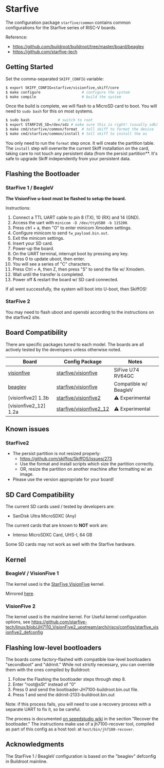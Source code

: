 # Starfive

The configuration package `starfive/common` contains common configurations for
the Starfive series of RISC-V boards.

Reference:

 - https://github.com/buildroot/buildroot/tree/master/board/beaglev
 - https://github.com/starfive-tech

## Getting Started

Set the comma-separated `SKIFF_CONFIG` variable:

```sh
$ export SKIFF_CONFIG=starfive/visionfive,skiff/core
$ make configure                   # configure the system
$ make compile                     # build the system
```

Once the build is complete, we will flash to a MicroSD card to boot. You will
need to `sudo bash` for this on most systems.

```sh
$ sudo bash             # switch to root
$ export STARFIVE_SD=/dev/sdz # make sure this is right! (usually sdb)
$ make cmd/starfive/common/format  # tell skiff to format the device
$ make cmd/starfive/common/install # tell skiff to install the os
```

You only need to run the `format` step once. It will create the partition table.
The `install` step will overwrite the current Skiff installation on the card,
taking care to not touch any persistent data (from the persist partition**. It's
safe to upgrade Skiff independently from your persistent data.

## Flashing the Bootloader

### StarFive 1 / BeagleV

**The VisionFive u-boot must be flashed to setup the board.**

Instructions:

 1. Connect a TTL UART cable to pin 8 (TX), 10 (RX) and 14 (GND).
 2. Access the uart with `minicom -D /dev/ttyUSB0 -b 115200`.
 3. Press ctrl + a, then "O" to enter minicom Xmodem settings.
 4. Configure minicom to send `fw_payload.bin.out`.
 5. Exit the minicom settings.
 6. Insert your SD card.
 7. Power-up the board.
 8. On the UART terminal, interrupt boot by pressing any key.
 9. Press 0 to update uboot, then enter.
 10. You will see a series of "C" characters.
 11. Press Ctrl + A, then Z, then press "S" to send the file w/ Xmodem.
 12. Wait until the transfer is completed.
 13. Power off & restart the board w/ SD card connected.

If all went successfully, the system will boot into U-boot, then SkiffOS!

### StarFive 2

You may need to flash uboot and opensbi according to the instructions on the starfive2 site.

## Board Compatibility

There are specific packages tuned to each model. The boards are all actively
tested by the developers unless otherwise noted.

| **Board**             | **Config Package**        | Notes                 |
|-----------------------|---------------------------|-----------------------|
| [visionfive]          | [starfive/visionfive]     | SiFive U74 RV64GC     |
| [beaglev]             | [starfive/visionfive]     | Compatible w/ BeagleV |
| [visionfive2] 1.3b    | [starfive/visionfive2]    | ⚠ Experimental        |
| [visionfive2_12] 1.2a | [starfive/visionfive2_12] | ⚠ Experimental        |

[beaglev]: https://beagleboard.org/static/beagleV/beagleV.html
[visionfive]: https://ameridroid.com/products/visionfive-starfive
[starfive/visionfive]: ./visionfive
[starfive/visionfive2]: ./visionfive2
[starfive/visionfive2_12]: ./visionfive2_12

## Known issues

### StarFive2

- The persist partition is not resized properly:
  - https://github.com/skiffos/SkiffOS/issues/273
  - Use the format and install scripts which size the partition correctly.
  - OR, resize the partition on another machine after formatting w/ an image.
- Please use the version appropriate for your board!

## SD Card Compatibility

The current SD cards used / tested by developers are:

- SanDisk Ultra MicroSDXC (Any)

The current cards that are known to **NOT** work are:

- Intenso MicroSDXC Card, UHS-I, 64 GB

Some SD cards may not work as well with the Starfive hardware.

## Kernel

### BeagleV / VisionFive 1

The kernel used is the [StarFive VisionFive] kernel.

[StarFive VisionFive]: https://github.com/starfive-tech/linux/tree/visionfive

Mirrored [here](https://github.com/skiffos/linux/tree/visionfive).

### VisionFive 2

The kernel used is the mainline kernel. For Useful kernel configuration options, see https://github.com/starfive-tech/linux/blob/JH7110_VisionFive2_upstream/arch/riscv/configs/starfive_visionfive2_defconfig

## Flashing low-level bootloaders

The boards come factory-flashed with compatible low-level bootloaders
"secondboot" and "ddrinit." While not strictly necessary, you can override them
with the ones compiled by Buildroot:

 1. Follow the Flashing the bootloader steps through step 8.
 2. Enter "root@s5t" instead of "0"
 3. Press 0 and send the bootloader-JH7100-buildroot.bin.out file.
 4. Press 1 and send the ddrinit-2133-buildroot.bin.out

Note: if this process fails, you will need to use a recovery process with a
separate UART to fix it, so be careful.

The process is documented [on seeedstudio wiki] in the section "Recover the
bootloader." The instructions make use of a jh7100-recover tool, compiled as
part of this config as a host tool: at `host/bin/jh7100-recover`.

[on seeedstudio wiki]: https://wiki.seeedstudio.com/BeagleV-Update-bootloader-ddr-init-boot-uboot-Recover-bootloader/

## Acknowledgments

The StarFive 1 / BeagleV configuration is based on the "beaglev" defconfig in Buildroot mainline.
